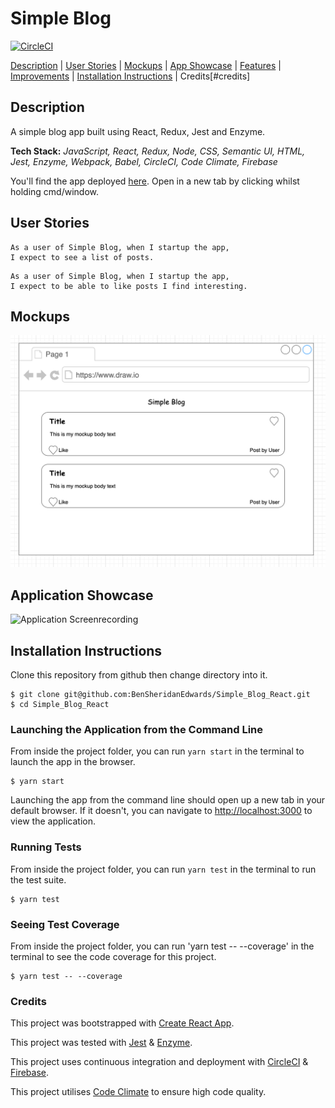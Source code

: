 # Simple Blog

[![CircleCI](https://circleci.com/gh/BenSheridanEdwards/Simple_Blog_React.svg?style=svg)](https://circleci.com/gh/BenSheridanEdwards/Simple_Blog_React)

[Description](#description) | [User Stories](#user-stories) | [Mockups](#mockups) | [App Showcase](#app-showcase) | [Features](#features) | [Improvements](#improvements) | [Installation Instructions](#installation) | Credits[#credits]

## <a name="description">Description</a>

A simple blog app built using React, Redux, Jest and Enzyme.

**Tech Stack:** *JavaScript, React, Redux, Node, CSS, Semantic UI, HTML, Jest, Enzyme, Webpack, Babel, CircleCI, Code Climate, Firebase*

You'll find the app deployed [here](https://simple-blog-react-fb7e3.web.app/). Open in a new tab by clicking whilst holding cmd/window.

## <a name="user-stories">User Stories</a>

```
As a user of Simple Blog, when I startup the app,
I expect to see a list of posts. 
```

```
As a user of Simple Blog, when I startup the app,
I expect to be able to like posts I find interesting. 
```

## <a name="mockups">Mockups</a>

![Mockup](https://github.com/BenSheridanEdwards/Simple_Blog_React/blob/master/images/Mockups/Mockup-PostList.png)

## <a name="app-showcase">Application Showcase</a>

![Application Screenrecording](https://github.com/BenSheridanEdwards/Simple_Blog_React/blob/master/images/Showcase/SimpleBlog-AppShowcase.gif)

## <a name="installation">Installation Instructions</a>

Clone this repository from github then change directory into it.

```
$ git clone git@github.com:BenSheridanEdwards/Simple_Blog_React.git
$ cd Simple_Blog_React
```

### Launching the Application from the Command Line

From inside the project folder, you can run `yarn start` in the terminal to launch the app in the browser.

```
$ yarn start
```

Launching the app from the command line should open up a new tab in your default browser. If it doesn't, you can navigate to [http://localhost:3000](http://localhost:3000) to view the application.

### Running Tests

From inside the project folder, you can run `yarn test` in the terminal to run the test suite. 

```
$ yarn test
```

### Seeing Test Coverage

From inside the project folder, you can run 'yarn test -- --coverage' in the terminal to see the code coverage for this project.

```
$ yarn test -- --coverage
```

### <a name="credits">Credits</a>

This project was bootstrapped with [Create React App](https://github.com/facebook/create-react-app).

This project was tested with [Jest](https://jestjs.io/) & [Enzyme](https://enzymejs.github.io/enzyme/). 

This project uses continuous integration and deployment with [CircleCI](https://circleci.com/) & [Firebase](https://firebase.google.com/).

This project utilises [Code Climate](https://codeclimate.com/) to ensure high code quality.

